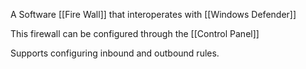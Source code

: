 A Software [[Fire Wall]] that interoperates with [[Windows Defender]]

This firewall can be configured through the [[Control Panel]]

Supports configuring inbound and outbound rules.